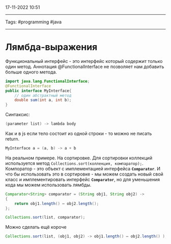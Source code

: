 17-11-2022
10:51
***
Tags: #programming #java 
***
# Лямбда-выражения

Функциональный интерфейс - это интерфейс который содержит только один метод. 
Аннотация @FunctionalInterface  не позволяет нам добавить больше одного метода. 

```java
import java.lang.FunctionalInterface; 
@FunctionalInterface 
public interface MyInterface{ 
	// один абстрактный метод 
	double sum(int a, int b); 
}
```

Синтаксис: 
```java
(parameter list) -> lambda body
```

Как и в js если тело состоит из одной строки - то можно не писать return.

```java
MyInterface a = (a, b) -> a + b 
```

На реальном примере. На сортировке. Для сортировки коллекций используется метод `Collections.sort(коллекция, компаратор);`.  Компоратор - это объект с имплементацией интерфейса **`Comparator`**. И что бы использовать это в сортировке - мы можем создать новый свой класс и имплементировать интерфейс **`Comparator`**, но для уменьшения кода мы можем использовать лямбды. 

```java
Comparator<String> comparator = (String obj1, String obj2) -> 
{ 
	return obj1.length() – obj2.length(); 
};

Collections.sort(list, comparator);
```

Можно сделать ещё короче
```java
Collections.sort(list, (obj1, obj2) -> obj1.length() — obj2.length() );
```